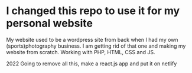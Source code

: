 # I changed this repo to use it for my personal website

My website used to be a wordpress site from back when I had my own (sports)photography business.
I am getting rid of that one and making my website from scratch. Working with PHP, HTML, CSS and JS.

2022 Going to remove all this, make a react.js app and put it on netlify